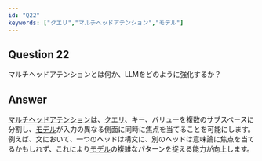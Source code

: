 ```yaml
---
id: "Q22"
keywords: ["クエリ","マルチヘッドアテンション","モデル"]
---
```


## Question 22

マルチヘッドアテンションとは何か、LLMをどのように強化するか？

## Answer

[マルチヘッドアテンション](../keypoints/マルチヘッドアテンション.md?context=ai)は、[クエリ](../keypoints/クエリ.md?context=ai)、キー、バリューを複数のサブスペースに分割し、[モデル](../keypoints/モデル.md?context=ai)が入力の異なる側面に同時に焦点を当てることを可能にします。例えば、文において、一つのヘッドは構文に、別のヘッドは意味論に焦点を当てるかもしれず、これにより[モデル](../keypoints/モデル.md?context=ai)の複雑なパターンを捉える能力が向上します。
